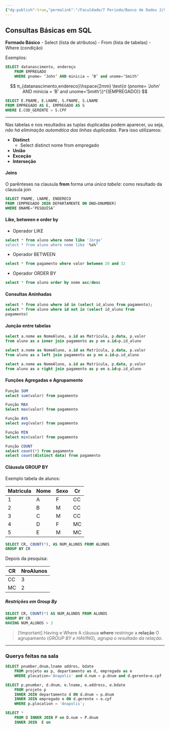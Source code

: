 ```yaml
---
{"dg-publish":true,"permalink":"/Faculdade/7 Periodo/Banco de Dados 2/Sub-Notes/SQL/","created":"2024-07-08T09:34:22.599-03:00"}
---
```



## Consultas Básicas em SQL

**Formado Básico**
	- Select (lista de atributos)
	- From (lista de tabelas)
	- Where (condição)

Exemplos:
```sql
SELECT datanascimento, endereço
	FROM EMPREGADO
	WHERE pnome= ‘John’ AND minicia = ‘B’ and unome=‘Smith’
```
$$
π_{datanascimento,endereco}\hspace{2mm} \text{σ (pnome= ‘John’ AND minicia = ‘B’ and unome=‘Smith’)}^{(EMPREGADO)}
$$

```sql
SELECT E.FNAME, E.LNAME, S.FNAME, S.LNAME
FROM EMPREGADO AS E, EMPREGADO AS S
WHERE E.COD_GERENTE = S.CPF
```
---
Nas tabelas e nos resultados as tuplas duplicadas podem aparecer, uu seja, *não há eliminação automática das linhas duplicadas*.
Para isso utilizamos:
- **Distinct**
	- Select distinct nome from empregado
- **União**
- **Exceção**
- **Interseção**

#### Joins
O parênteses na clausula **from** forma uma *única tabela*: como resultado da clausula join
```sql
SELECT FNAME, LNAME, ENDERECO
FROM (EMPREGADO JOIN DEPARTAMENTE ON DNO=DNUMBER)
WHERE DNAME=‘PESQUISA’
```
#### Like, between e order by
- Operador LIKE
```sql
select * from aluno where nome like 'Jorge‘
select * from aluno where nome like '%a%‘
```
- Operador BETWEEN
```sql
select * from pagamento where valor between 20 and 32
```
- Operador ORDER BY
```sql
select * from aluno order by nome asc/desc
```

#### Consultas Aninhadas
```sql
select * from aluno where id in (select id_aluno from pagamento);
select * from aluno where id not in (select id_aluno from
pagamento)
```

#### Junção entre tabelas
```sql
select a.nome as NomeAluno, a.id as Matrícula, p.data, p.valor
from aluno as a inner join pagamento as p on a.id=p.id_aluno

select a.nome as NomeAluno, a.id as Matrícula, p.data, p.valor
from aluno as a left join pagamento as p on a.id=p.id_aluno

select a.nome as NomeAluno, a.id as Matrícula, p.data, p.valor
from aluno as a right join pagamento as p on a.id=p.id_aluno
```

#### Funções Agregadas e Agrupamento


```sql
Função SUM
select sum(valor) from pagamento

Função MAX
Select max(valor) from pagamento

Função AVG
select avg(valor) from pagamento

Função MIN
Select min(valor) from pagamento

Função COUNT
select count(*) from pagamento
select count(distinct data) from pagamento
```

#### Cláusula GROUP BY
Exemplo tabela de alunos:

| Matricula | Nome | Sexo | Cr  |
| --------- | ---- | ---- | --- |
| 1         | A    | F    | CC  |
| 2         | B    | M    | CC  |
| 3         | C    | M    | CC  |
| 4         | D    | F    | MC  |
| 5         | E    | M    | MC  | 

```sql
SELECT CR, COUNT(*), AS NUM_ALUNOS FROM ALUNOS
GROUP BY CR
```
Depois da pesquisa:

| CR  | NroAlunos |
| --- | --------- |
| CC  | 3         |
| MC  | 2         | 

##### Restrições em Group By
```sql
SELECT CR, COUNT(*) AS NUM_ALUNOS FROM ALUNOS
GROUP BY CR
HAVING NUM_ALUNOS > 3
```


> [!important] Having e Where
> A cláusua **where** restringe a **relação**
O agrupamento (*GROUP BY e HAVING*), *agrupa o resultado da relação*.

---
### Querys feitas na sala

```sql
SELECT pnumber,dnum,lname addres, bdate
	FROM projeto as p, departamento as d, empregado as e
	WHERE plocation='Anapolis' and d.num = p.dnum and d.gerente=e.cpf
```

```sql
SELECT p.pnumber, d.dnum, e.lname, e.address, e.bdate
	FROM projeto p
	INNER JOIN departamento d ON d.dnum = p.dnum
	INNER JOIN empregado e ON d.gerente = e.cpf
	WHERE p.plocation = 'Anapolis';
```

```sql
SELECT *
	FROM D INNER JOIN P on D.num = P.dnum
	INNER JOIN  E on 
```